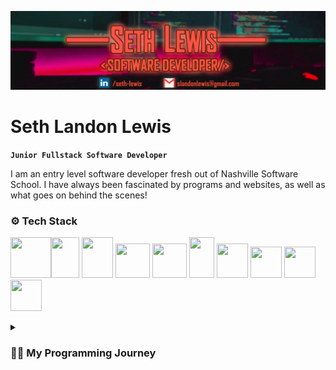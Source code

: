 ![bannerLI](https://raw.githubusercontent.com/slandonlewis/slandonlewis/main/github%20banner.png)

# Seth Landon Lewis

**`Junior Fullstack Software Developer`**

I am an entry level software developer fresh out of Nashville Software School. I have always been fascinated by programs and websites, as well as what goes on behind the scenes! 

### ⚙️ Tech Stack
  <img src="https://upload.wikimedia.org/wikipedia/commons/thumb/6/61/HTML5_logo_and_wordmark.svg/2048px-HTML5_logo_and_wordmark.svg.png" height="65" width="65" ><img src="https://i.pinimg.com/originals/eb/7e/20/eb7e20e646f5b7ec9ed4f8f78a5dee8f.png" height="65" width="45" >
  <img src="https://upload.wikimedia.org/wikipedia/commons/thumb/d/d4/Javascript-shield.svg/726px-Javascript-shield.svg.png" height="65" width="50" >
    <img src="https://cdn.freebiesupply.com/logos/large/2x/react-1-logo-png-transparent.png" height="55" width="55" >
    <img src="https://cdn.icon-icons.com/icons2/2415/PNG/512/csharp_original_logo_icon_146578.png" height="55" width="55" >
    <img src="https://cdn.iconscout.com/icon/free/png-256/microsoft-dot-net-1175176.png" height="65" width="40" >
    <img src="https://img.favpng.com/22/9/5/portable-network-graphics-clip-art-database-computer-icons-transparency-png-favpng-T0F5WvejdgKM4LjvP5iYP6N6p.jpg" height="55" width="50" >
    <img src="https://cdn-icons-png.flaticon.com/512/5968/5968322.png" height="50" width="50" >
    <img src="https://seeklogo.com/images/P/postman-logo-0087CA0D15-seeklogo.com.png" height="50" width="50" >
    <img src="https://git-scm.com/images/logos/downloads/Git-Icon-1788C.png" height="50" width="50" >

<details>
 <summary><h3> 🧑‍💻 My Programming Journey</h3></summary>
   I was introduced to the basic programming platform Scratch (scratch.mit.edu) at the age of 9. This website changed my life and sparked my love for programming. I would spend many hours each day building projects for several years to come.
  
  During my last few years of high school, I was introduced to JavaScript. I went through many YouTube playlists, freeCodeCamp lessons, and even Scrimba courses. The more I learned, the hungrier and more excited I became for greater knowledge and progress!
  
  Many years later, I would discover Nashville Software School and take part in the Full Time Web Developer Bootcamp. This 6 month program taught everything from basic data structures, iteration, functions, and debugging to concepts such as using and building Web APIs, working with different programming languages as well as their frameworks and libraries, Object Oriented Programming, and SO much more! But most importantly, they taught us how to work as a team when it came to planning and building projects. All of the solo studying I did prior to that course could never amount to the experience I gained from them.
  
  I owe everything to my former instructors and classmates, and the tech community as a whole, for getting me as far as I have gotten. That's why I plan to give it all back by using what I've learned to contribute to the growth of companies and businesses in need of developers like me!
